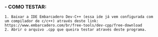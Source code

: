 ### - COMO TESTAR:

    1. Baixar a IDE Embarcadero Dev-C++ (essa ide já vem configurada com um compilador de c/c++) através deste link: https://www.embarcadero.com/br/free-tools/dev-cpp/free-download
    2. Abrir o arquivo .cpp que queira testar através deste programa.
